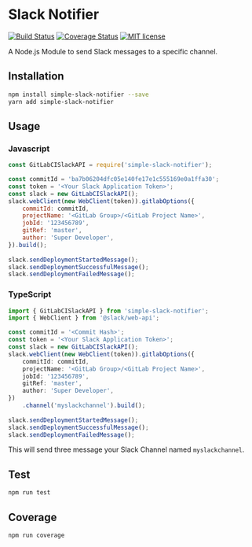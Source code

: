 # Slack Notifier
[![Build Status](https://travis-ci.org/julum/simple-slack-notifier.svg?branch=master)](https://travis-ci.org/julum/simple-slack-notifier)
[![Coverage Status](https://coveralls.io/repos/github/julum/simple-slack-notifier/badge.svg?branch=master)](https://coveralls.io/github/julum/simple-slack-notifier?branch=master)
[![MIT license](https://img.shields.io/badge/License-MIT-blue.svg)](https://lbesson.mit-license.org/)

A Node.js Module to send Slack messages to a specific channel.

## Installation 
```sh
npm install simple-slack-notifier --save
yarn add simple-slack-notifier
```

## Usage
### Javascript
```javascript
const GitLabCISlackAPI = require('simple-slack-notifier');

const commitId = 'ba7b06204dfc05e140fe17e1c555169e0a1ffa30';
const token = '<Your Slack Application Token>';
const slack = new GitLabCISlackAPI();
slack.webClient(new WebClient(token)).gitlabOptions({
    commitId: commitId,
    projectName: '<GitLab Group>/<GitLab Project Name>',
    jobId: '123456789',
    gitRef: 'master',
    author: 'Super Developer',
}).build();
        
slack.sendDeploymentStartedMessage();
slack.sendDeploymentSuccessfulMessage();
slack.sendDeploymentFailedMessage();
```

### TypeScript
```typescript
import { GitLabCISlackAPI } from 'simple-slack-notifier';
import { WebClient } from '@slack/web-api';

const commitId = '<Commit Hash>';
const token = '<Your Slack Application Token>';
const slack = new GitLabCISlackAPI();
slack.webClient(new WebClient(token)).gitlabOptions({
    commitId: commitId,
    projectName: '<GitLab Group>/<GitLab Project Name>',
    jobId: '123456789',
    gitRef: 'master',
    author: 'Super Developer',
})
    .channel('myslackchannel').build();
        
slack.sendDeploymentStartedMessage();
slack.sendDeploymentSuccessfulMessage();
slack.sendDeploymentFailedMessage();
```

This will send three message your Slack Channel named `myslackchannel`.

## Test 
```sh
npm run test
```

## Coverage
```sh
npm run coverage
```
